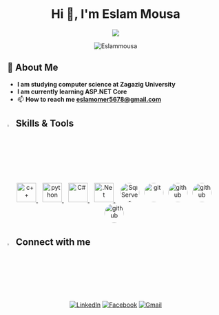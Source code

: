 <h1 align="center">Hi 👋, I'm Eslam Mousa</h1>
<p align="center">
  <a href="https://github.com/DenverCoder1/readme-typing-svg"><img src="https://readme-typing-svg.herokuapp.com/?lines=Backend%20Developer;ASP.NET;&font=Fira%20Code&center=true&width=440&height=45&vCenter=true&size=22"></a>
  
  <p align="center"> <img src="https://komarev.com/ghpvc/?username=Eslammousa&label=Profile%20views&style=flat" alt="Eslammousa"/> </p>
</p> 

## 🚀 About Me
- **I am studying computer science at Zagazig University**
- **I am currently learning ASP.NET Core**
- 📫 **How to reach me eslamomer5678@gmail.com**

## <img src="https://media2.giphy.com/media/QssGEmpkyEOhBCb7e1/giphy.gif?cid=ecf05e47a0n3gi1bfqntqmob8g9aid1oyj2wr3ds3mg700bl&rid=giphy.gif" width ="3%"> Skills & Tools
<p align="center">
  <a href="https://www.w3schools.com/cpp/" target="_blank"> <img src="https://img.icons8.com/?size=48&id=40669&format=png" alt="c++" width="45" height="45"/> </a> &ensp; 
  <a href="https://www.python.org/" target="_blank"> <img src="https://img.icons8.com/?size=100&id=13441&format=png&color=000000" alt="python" width="45" height="45"/> </a> &ensp; 
  <a href="https://www.w3schools.com/cs/" target="_blank"> <img src="https://img.icons8.com/?size=100&id=Fycm8TUhWmFU&format=png&color=000000" alt="C#" width="45" height="45"/> </a> &ensp;
  <a href="https://learn.microsoft.com/en-us/dotnet/fundamentals/" target="_blank"> <img src="https://img.icons8.com/?size=154&id=1BC75jFEBED6&format=png" alt=".Net" width="45" height="45"/> </a> &ensp;
  <a href="https://learn.microsoft.com/en-us/sql/sql-server" target="_blank"> <img src="https://img.icons8.com/?size=100&id=laYYF3dV0Iew&format=png&color=000000" alt="SqlServer" width="45" height="45" style="border-radius: 50%;"></a>&ensp;
  <a href="https://git-scm.com/" target="_blank"> <img src="https://img.icons8.com/?size=512&id=20906&format=png" alt="git" width="45" height="45" style="border-radius: 50%;"></a>&ensp;
  <a href="https://github.com/" target="_blank"> <img src="https://img.icons8.com/?size=512&id=63777&format=png" alt="github" width="45" height="45" style="border-radius: 50%;"></a>&ensp;
 <a href="https://www.postman.com/" target="_blank"> <img src="https://img.icons8.com/?size=100&id=EPbEfEa7o8CB&format=png&color=000000" alt="github" width="45" height="45" style="border-radius: 50%;"></a>&ensp;
  <a href="https://www.docker.com//" target="_blank"> <img src="https://img.icons8.com/?size=100&id=cdYUlRaag9G9&format=png&color=000000" alt="github" width="45" height="45" style="border-radius: 50%;"></a>&ensp;

  
</p> 




## <img src="https://media2.giphy.com/media/QssGEmpkyEOhBCb7e1/giphy.gif?cid=ecf05e47a0n3gi1bfqntqmob8g9aid1oyj2wr3ds3mg700bl&rid=giphy.gif" width ="3%"> Connect with me
<p align="center">
<a href=https://linkedin.com/in/eslam-mousa-04a318264/"><img src="https://img.shields.io/badge/linkedin-%230A66C2.svg?style=plastic&logo=linkedin&logoColor=white" alt="LinkedIn"/></a>
<a href="https://fb.com/profile.php?id=100008425956645&locale=ar_ar"><img src="https://img.shields.io/badge/facebook-%231877F2.svg?style=plastic&logo=facebook&logoColor=white" alt="Facebook"/></a>
  <a href="mailto:"eslamomer5678@gmail.com"><img img src="https://img.shields.io/badge/gmail-%23EA4335.svg?style=plastic&logo=gmail&logoColor=white" alt="Gmail"/></a>
</p>
